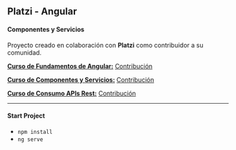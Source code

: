## Platzi - Angular 
#### Componentes y Servicios

Proyecto creado en colaboración con **Platzi** como contribuidor a su comunidad.

[**Curso de Fundamentos de Angular:**](https://platzi.com/cursos/angular/)
[Contribución](https://platzi-contributors.document360.io/docs/que-es-angular-y-como-aprenderlo)

[**Curso de Componentes y Servicios:**](https://platzi.com/cursos/angular-componentes/)
[Contribución](https://platzi-contributors.document360.io/docs/todo-lo-que-aprenderas-sobre-componentes-y-servicios-en-angular)

[**Curso de Consumo APIs Rest:**](https://platzi.com/cursos/angular-apis/)
[Contribución]()

---

#### Start Project

- `npm install`
- `ng serve`

